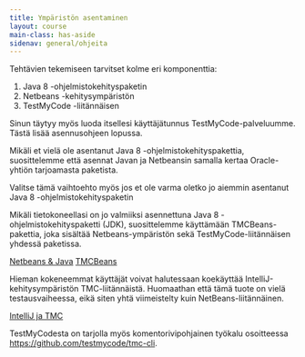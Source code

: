 ```yaml
---
title: Ympäristön asentaminen
layout: course
main-class: has-aside
sidenav: general/ohjeita
---
```


Tehtävien tekemiseen tarvitset kolme eri komponenttia:

1. Java 8 -ohjelmistokehityspaketin
2. Netbeans -kehitysympäristön
3. TestMyCode -liitännäisen

Sinun täytyy myös luoda itsellesi käyttäjätunnus TestMyCode-palveluumme. Tästä lisää asennusohjeen lopussa.

Mikäli et vielä ole asentanut Java 8 -ohjelmistokehityspakettia, suosittelemme että asennat Javan ja Netbeansin samalla kertaa Oracle-yhtiön tarjoamasta paketista.

Valitse tämä vaihtoehto myös jos et ole varma oletko jo aiemmin asentanut Java 8 -ohjelmistokehityspaketin

Mikäli tietokoneellasi on jo valmiiksi asennettuna Java 8 -ohjelmistokehityspaketti (JDK), suosittelemme käyttämään TMCBeans-pakettia, joka sisältää Netbeans-ympäristön sekä TestMyCode-liitännäisen yhdessä paketissa.

<div class="actions">
	<a class="action primary" href="/courses/general/ohjelmointi/asentaminen/netbeans/">Netbeans &amp; Java</a>
	<a class="action" href="/courses/general/ohjelmointi/asentaminen/tmcbeans/">TMCBeans</a>
</div>

Hieman kokeneemmat käyttäjät voivat halutessaan koekäyttää IntelliJ-kehitysympäristön TMC-liitännäistä. Huomaathan että tämä tuote on vielä testausvaiheessa, eikä siten yhtä viimeistelty kuin NetBeans-liitännäinen.

<div class="actions">
	<a class="action" href="/courses/general/ohjelmointi/asentaminen/intellij/">IntelliJ ja TMC</a>
</div>

TestMyCodesta on tarjolla myös komentorivipohjainen työkalu osoitteessa <https://github.com/testmycode/tmc-cli>. 
